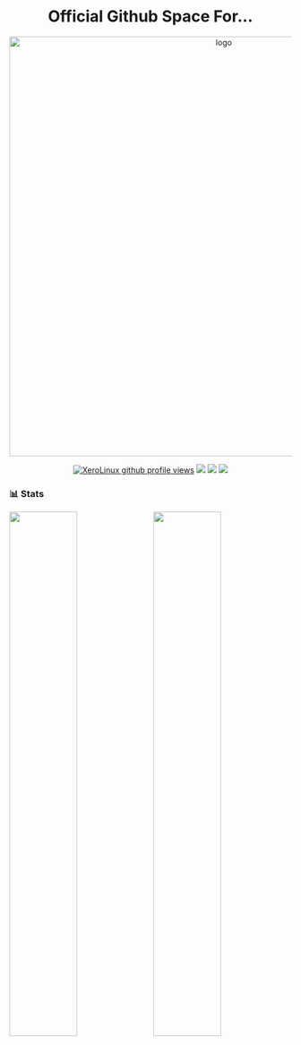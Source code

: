 <h1 align="center">Official Github Space For...</h1>

<p align="center">
    <img width="750" src="https://i.imgur.com/9rFDH3a.png" alt="logo">
</p>

<div align="center">
  <a href="#"><img src="https://komarev.com/ghpvc/?username=xerolinux&style=for-the-badge&logo=" alt="XeroLinux github profile views" /></a>
  <a href="https://www.linux.org" target="_blank"><img src="https://img.shields.io/badge/OS-Linux-e06c75?style=for-the-badge&logo=linux" /></a>
	<a href="https://archlinux.org" target="_blank"><img src="https://img.shields.io/badge/DISTRO-Arch-56b6c2?style=for-the-badge&logo=arch-linux" /></a>
	<a href="https://kde.org" target="_blank"><img src="https://img.shields.io/badge/KDE-Plasma-blue?style=for-the-badge&logo=appveyor" /></a>
</div>

### :bar_chart: Stats

<img src="https://github-readme-stats.vercel.app/api?username=techxero&show_icons=true&theme=nightowl&locale=en" width="49%" /><span style="display:inline-block;width:2%"></span><img src="https://github-readme-streak-stats.herokuapp.com/?user=techxero&theme=nightowl" width="49%" />
